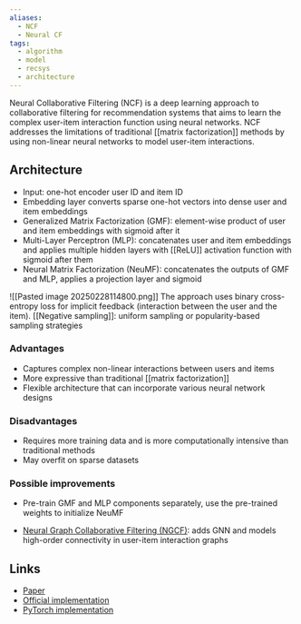 ```yaml
---
aliases:
  - NCF
  - Neural CF
tags:
  - algorithm
  - model
  - recsys
  - architecture
---
```

Neural Collaborative Filtering (NCF) is a deep learning approach to collaborative filtering for recommendation systems that aims to learn the complex user-item interaction function using neural networks. NCF addresses the limitations of traditional [[matrix factorization]] methods by using non-linear neural networks to model user-item interactions.


## Architecture
* Input: one-hot encoder user ID and item ID
* Embedding layer converts sparse one-hot vectors into dense user and item embeddings
* Generalized Matrix Factorization (GMF): element-wise product of user and item embeddings with sigmoid after it
* Multi-Layer Perceptron (MLP): concatenates user and item embeddings and applies multiple hidden layers with [[ReLU]] activation function with sigmoid after them
* Neural Matrix Factorization (NeuMF): concatenates the outputs of GMF and MLP, applies a projection layer and sigmoid

![[Pasted image 20250228114800.png]]
The approach uses binary cross-entropy loss for implicit feedback (interaction between the user and the item). [[Negative sampling]]: uniform sampling or popularity-based sampling strategies
### Advantages
- Captures complex non-linear interactions between users and items
- More expressive than traditional [[matrix factorization]]
- Flexible architecture that can incorporate various neural network designs
### Disadvantages
- Requires more training data and is more computationally intensive than traditional methods
- May overfit on sparse datasets
### Possible improvements
* Pre-train GMF and MLP components separately, use the pre-trained weights to initialize NeuMF
- [Neural Graph Collaborative Filtering (NGCF)](https://arxiv.org/abs/1905.08108): adds GNN and models high-order connectivity in user-item interaction graphs

## Links

- [Paper](https://arxiv.org/abs/1708.05031)
- [Official implementation](https://github.com/hexiangnan/neural_collaborative_filtering)
- [PyTorch implementation](https://github.com/guoyang9/NCF)